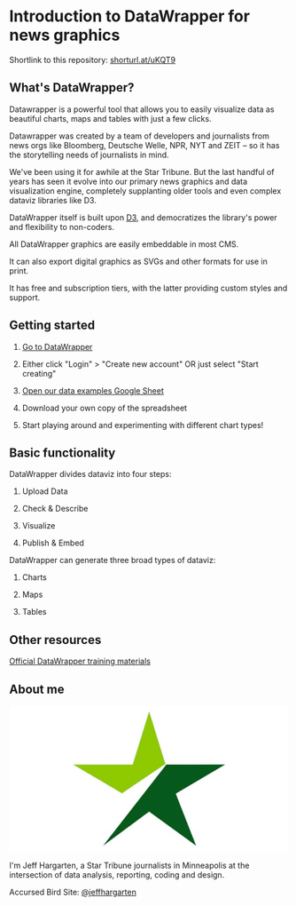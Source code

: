 # Introduction to DataWrapper for news graphics

Shortlink to this repository: [shorturl.at/uKQT9](http://shorturl.at/uKQT9)


## What's DataWrapper?

Datawrapper is a powerful tool that allows you to easily visualize data as beautiful charts, maps and tables with just a few clicks.

Datawrapper was created by a team of developers and journalists from news orgs like Bloomberg, Deutsche Welle, NPR, NYT and ZEIT – so it has the storytelling needs of journalists in mind.

We've been using it for awhile at the Star Tribune. But the last handful of years has seen it evolve into our primary news graphics and data visualization engine, completely supplanting older tools and even complex dataviz libraries like D3.

DataWrapper itself is built upon [D3](https://d3js.org/), and democratizes the library's power and flexibility to non-coders.

All DataWrapper graphics are easily embeddable in most CMS.

It can also export digital graphics as SVGs and other formats for use in print.

It has free and subscription tiers, with the latter providing custom styles and support.


## Getting started

1. [Go to DataWrapper](https://www.datawrapper.de/)

2. Either click "Login" > "Create new account" OR just select "Start creating"

2. [Open our data examples Google Sheet](https://docs.google.com/spreadsheets/d/1SXw_iuyY7ot6xglBG9fQyBQSA2n3SRus3anTyby535k/edit?usp=sharing)

3. Download your own copy of the spreadsheet

4. Start playing around and experimenting with different chart types!


## Basic functionality

DataWrapper divides dataviz into four steps:

1. Upload Data

2. Check & Describe

3. Visualize

4. Publish & Embed

DataWrapper can generate three broad types of dataviz:

1. Charts

2. Maps

3. Tables


## Other resources

[Official DataWrapper training materials](https://www.datawrapper.de/training-materials)


## About me

![StarTribune](https://github.com/jeffhargarten/20230303-nicar_datawrapper/blob/main/strib-thumb.png?raw=true) 

I'm Jeff Hargarten, a Star Tribune journalists in Minneapolis at the intersection of data analysis, reporting, coding and design.

Accursed Bird Site: [@jeffhargarten](https://twitter.com/JeffHargarten)
